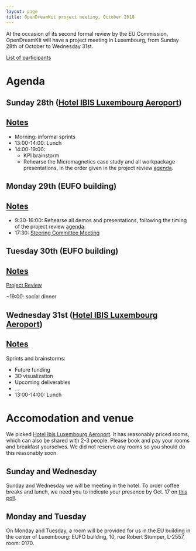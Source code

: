 ```yaml
---
layout: page
title: OpenDreamKit project meeting, October 2018
---
```


At the occasion of its second formal review by the EU Commission,
OpenDreamKit will have a project meeting in Luxembourg, from Sunday
28th of October to Wednesday 31st.

[List of participants](https://framadate.org/Q4xKIHMcYtstrhej)

# Agenda

## Sunday 28th ([Hotel IBIS Luxembourg Aeroport](https://www.accorhotels.com/gb/hotel-0974-ibis-luxembourg-aeroport/index.shtml))

## [Notes](NotesSunday)

- Morning: informal sprints
- 13:00-14:00: Lunch
- 14:00-19:00:
  - KPI brainstorm
  - Rehearse the Micromagnetics case study and all workpackage
    presentations, in the order given in the project review
    [agenda](ProjectReview#agenda).

## Monday 29th (EUFO building)

## [Notes](NotesMonday)

- 9:30-16:00: Rehearse all demos and presentations, following the timing of the
  project review [agenda](ProjectReview#agenda). 
- 17:30:
  [Steering Committee Meeting](SteeringCommitteeMeeting/)

## Tuesday 30th (EUFO building)

## [Notes](NotesTuesday)

[Project Review](ProjectReview) 

~19:00: social dinner

## Wednesday 31st ([Hotel IBIS Luxembourg Aeroport](https://www.accorhotels.com/gb/hotel-0974-ibis-luxembourg-aeroport/index.shtml))

## [Notes](NotesWednesday)

Sprints and brainstorms:

- Future funding
- 3D visualization
- Upcoming deliverables
- ...
- 13:00-14:00: Lunch

# Accomodation and venue

We picked [Hotel Ibis Luxembourg Aeroport](https://www.accorhotels.com/gb/hotel-0974-ibis-luxembourg-aeroport/index.shtml).
It has reasonably priced rooms, which can also be shared with 2-3
people. Please book and pay your rooms and breakfast yourselves. We
did not reserve any rooms so you should do this reasonably soon.

## Sunday and Wednesday

Sunday and Wednesday we will be meeting in the hotel. To order coffee
breaks and lunch, we need you to indicate your presence by Oct. 17 on
[this poll](https://framadate.org/Q4xKIHMcYtstrhej).

## Monday and Tuesday

On Monday and Tuesday, a room will be provided for us in the EU
building in the center of Luxembourg: EUFO building, 10, rue Robert
Stumper, L-2557, room: 0170.

